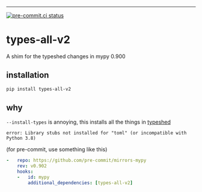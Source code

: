 ___

[![pre-commit.ci status](https://results.pre-commit.ci/badge/github/asottile/types-all-v2/main.svg)](https://results.pre-commit.ci/latest/github/asottile/types-all-v2/main)

types-all-v2
=========

A shim for the typeshed changes in mypy 0.900

## installation

```bash
pip install types-all-v2
```

## why

`--install-types` is annoying, this installs all the things in [typeshed]

```
error: Library stubs not installed for "toml" (or incompatible with Python 3.8)
```

(for pre-commit, use something like this)

```yaml
-   repo: https://github.com/pre-commit/mirrors-mypy
    rev: v0.902
    hooks:
    -   id: mypy
        additional_dependencies: [types-all-v2]
```

[typeshed]: https://github.com/python/typeshed
